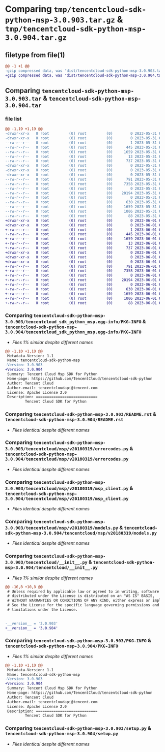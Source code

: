 # Comparing `tmp/tencentcloud-sdk-python-msp-3.0.903.tar.gz` & `tmp/tencentcloud-sdk-python-msp-3.0.904.tar.gz`

## filetype from file(1)

```diff
@@ -1 +1 @@
-gzip compressed data, was "dist/tencentcloud-sdk-python-msp-3.0.903.tar", last modified: Wed May 31 02:16:31 2023, max compression
+gzip compressed data, was "dist/tencentcloud-sdk-python-msp-3.0.904.tar", last modified: Thu Jun  1 02:42:12 2023, max compression
```

## Comparing `tencentcloud-sdk-python-msp-3.0.903.tar` & `tencentcloud-sdk-python-msp-3.0.904.tar`

### file list

```diff
@@ -1,19 +1,19 @@
-drwxr-xr-x   0 root         (0) root         (0)        0 2023-05-31 02:16:31.000000 tencentcloud-sdk-python-msp-3.0.903/
-drwxr-xr-x   0 root         (0) root         (0)        0 2023-05-31 02:16:31.000000 tencentcloud-sdk-python-msp-3.0.903/tencentcloud_sdk_python_msp.egg-info/
--rw-r--r--   0 root         (0) root         (0)        1 2023-05-31 02:16:31.000000 tencentcloud-sdk-python-msp-3.0.903/tencentcloud_sdk_python_msp.egg-info/dependency_links.txt
--rw-r--r--   0 root         (0) root         (0)      445 2023-05-31 02:16:31.000000 tencentcloud-sdk-python-msp-3.0.903/tencentcloud_sdk_python_msp.egg-info/SOURCES.txt
--rw-r--r--   0 root         (0) root         (0)     1659 2023-05-31 02:16:31.000000 tencentcloud-sdk-python-msp-3.0.903/tencentcloud_sdk_python_msp.egg-info/PKG-INFO
--rw-r--r--   0 root         (0) root         (0)       13 2023-05-31 02:16:31.000000 tencentcloud-sdk-python-msp-3.0.903/tencentcloud_sdk_python_msp.egg-info/top_level.txt
--rw-r--r--   0 root         (0) root         (0)      737 2023-05-31 02:16:31.000000 tencentcloud-sdk-python-msp-3.0.903/README.rst
-drwxr-xr-x   0 root         (0) root         (0)        0 2023-05-31 02:16:31.000000 tencentcloud-sdk-python-msp-3.0.903/tencentcloud/
-drwxr-xr-x   0 root         (0) root         (0)        0 2023-05-31 02:16:31.000000 tencentcloud-sdk-python-msp-3.0.903/tencentcloud/msp/
-drwxr-xr-x   0 root         (0) root         (0)        0 2023-05-31 02:16:31.000000 tencentcloud-sdk-python-msp-3.0.903/tencentcloud/msp/v20180319/
--rw-r--r--   0 root         (0) root         (0)      791 2023-05-31 02:16:31.000000 tencentcloud-sdk-python-msp-3.0.903/tencentcloud/msp/v20180319/errorcodes.py
--rw-r--r--   0 root         (0) root         (0)     7358 2023-05-31 02:16:31.000000 tencentcloud-sdk-python-msp-3.0.903/tencentcloud/msp/v20180319/msp_client.py
--rw-r--r--   0 root         (0) root         (0)        0 2023-05-31 02:16:31.000000 tencentcloud-sdk-python-msp-3.0.903/tencentcloud/msp/v20180319/__init__.py
--rw-r--r--   0 root         (0) root         (0)    20194 2023-05-31 02:16:31.000000 tencentcloud-sdk-python-msp-3.0.903/tencentcloud/msp/v20180319/models.py
--rw-r--r--   0 root         (0) root         (0)        0 2023-05-31 02:16:31.000000 tencentcloud-sdk-python-msp-3.0.903/tencentcloud/msp/__init__.py
--rw-r--r--   0 root         (0) root         (0)      630 2023-05-31 02:16:31.000000 tencentcloud-sdk-python-msp-3.0.903/tencentcloud/__init__.py
--rw-r--r--   0 root         (0) root         (0)     1659 2023-05-31 02:16:31.000000 tencentcloud-sdk-python-msp-3.0.903/PKG-INFO
--rw-r--r--   0 root         (0) root         (0)     1006 2023-05-31 02:16:31.000000 tencentcloud-sdk-python-msp-3.0.903/setup.py
--rw-r--r--   0 root         (0) root         (0)       88 2023-05-31 02:16:31.000000 tencentcloud-sdk-python-msp-3.0.903/setup.cfg
+drwxr-xr-x   0 root         (0) root         (0)        0 2023-06-01 02:42:12.000000 tencentcloud-sdk-python-msp-3.0.904/
+drwxr-xr-x   0 root         (0) root         (0)        0 2023-06-01 02:42:12.000000 tencentcloud-sdk-python-msp-3.0.904/tencentcloud_sdk_python_msp.egg-info/
+-rw-r--r--   0 root         (0) root         (0)        1 2023-06-01 02:42:12.000000 tencentcloud-sdk-python-msp-3.0.904/tencentcloud_sdk_python_msp.egg-info/dependency_links.txt
+-rw-r--r--   0 root         (0) root         (0)      445 2023-06-01 02:42:12.000000 tencentcloud-sdk-python-msp-3.0.904/tencentcloud_sdk_python_msp.egg-info/SOURCES.txt
+-rw-r--r--   0 root         (0) root         (0)     1659 2023-06-01 02:42:12.000000 tencentcloud-sdk-python-msp-3.0.904/tencentcloud_sdk_python_msp.egg-info/PKG-INFO
+-rw-r--r--   0 root         (0) root         (0)       13 2023-06-01 02:42:12.000000 tencentcloud-sdk-python-msp-3.0.904/tencentcloud_sdk_python_msp.egg-info/top_level.txt
+-rw-r--r--   0 root         (0) root         (0)      737 2023-06-01 02:42:12.000000 tencentcloud-sdk-python-msp-3.0.904/README.rst
+drwxr-xr-x   0 root         (0) root         (0)        0 2023-06-01 02:42:12.000000 tencentcloud-sdk-python-msp-3.0.904/tencentcloud/
+drwxr-xr-x   0 root         (0) root         (0)        0 2023-06-01 02:42:12.000000 tencentcloud-sdk-python-msp-3.0.904/tencentcloud/msp/
+drwxr-xr-x   0 root         (0) root         (0)        0 2023-06-01 02:42:12.000000 tencentcloud-sdk-python-msp-3.0.904/tencentcloud/msp/v20180319/
+-rw-r--r--   0 root         (0) root         (0)      791 2023-06-01 02:42:12.000000 tencentcloud-sdk-python-msp-3.0.904/tencentcloud/msp/v20180319/errorcodes.py
+-rw-r--r--   0 root         (0) root         (0)     7358 2023-06-01 02:42:12.000000 tencentcloud-sdk-python-msp-3.0.904/tencentcloud/msp/v20180319/msp_client.py
+-rw-r--r--   0 root         (0) root         (0)        0 2023-06-01 02:42:12.000000 tencentcloud-sdk-python-msp-3.0.904/tencentcloud/msp/v20180319/__init__.py
+-rw-r--r--   0 root         (0) root         (0)    20194 2023-06-01 02:42:12.000000 tencentcloud-sdk-python-msp-3.0.904/tencentcloud/msp/v20180319/models.py
+-rw-r--r--   0 root         (0) root         (0)        0 2023-06-01 02:42:12.000000 tencentcloud-sdk-python-msp-3.0.904/tencentcloud/msp/__init__.py
+-rw-r--r--   0 root         (0) root         (0)      630 2023-06-01 02:42:12.000000 tencentcloud-sdk-python-msp-3.0.904/tencentcloud/__init__.py
+-rw-r--r--   0 root         (0) root         (0)     1659 2023-06-01 02:42:12.000000 tencentcloud-sdk-python-msp-3.0.904/PKG-INFO
+-rw-r--r--   0 root         (0) root         (0)     1006 2023-06-01 02:42:12.000000 tencentcloud-sdk-python-msp-3.0.904/setup.py
+-rw-r--r--   0 root         (0) root         (0)       88 2023-06-01 02:42:12.000000 tencentcloud-sdk-python-msp-3.0.904/setup.cfg
```

### Comparing `tencentcloud-sdk-python-msp-3.0.903/tencentcloud_sdk_python_msp.egg-info/PKG-INFO` & `tencentcloud-sdk-python-msp-3.0.904/tencentcloud_sdk_python_msp.egg-info/PKG-INFO`

 * *Files 1% similar despite different names*

```diff
@@ -1,10 +1,10 @@
 Metadata-Version: 1.1
 Name: tencentcloud-sdk-python-msp
-Version: 3.0.903
+Version: 3.0.904
 Summary: Tencent Cloud Msp SDK for Python
 Home-page: https://github.com/TencentCloud/tencentcloud-sdk-python
 Author: Tencent Cloud
 Author-email: tencentcloudapi@tencent.com
 License: Apache License 2.0
 Description: ============================
         Tencent Cloud SDK for Python
```

### Comparing `tencentcloud-sdk-python-msp-3.0.903/README.rst` & `tencentcloud-sdk-python-msp-3.0.904/README.rst`

 * *Files identical despite different names*

### Comparing `tencentcloud-sdk-python-msp-3.0.903/tencentcloud/msp/v20180319/errorcodes.py` & `tencentcloud-sdk-python-msp-3.0.904/tencentcloud/msp/v20180319/errorcodes.py`

 * *Files identical despite different names*

### Comparing `tencentcloud-sdk-python-msp-3.0.903/tencentcloud/msp/v20180319/msp_client.py` & `tencentcloud-sdk-python-msp-3.0.904/tencentcloud/msp/v20180319/msp_client.py`

 * *Files identical despite different names*

### Comparing `tencentcloud-sdk-python-msp-3.0.903/tencentcloud/msp/v20180319/models.py` & `tencentcloud-sdk-python-msp-3.0.904/tencentcloud/msp/v20180319/models.py`

 * *Files identical despite different names*

### Comparing `tencentcloud-sdk-python-msp-3.0.903/tencentcloud/__init__.py` & `tencentcloud-sdk-python-msp-3.0.904/tencentcloud/__init__.py`

 * *Files 1% similar despite different names*

```diff
@@ -10,8 +10,8 @@
 # Unless required by applicable law or agreed to in writing, software
 # distributed under the License is distributed on an "AS IS" BASIS,
 # WITHOUT WARRANTIES OR CONDITIONS OF ANY KIND, either express or implied.
 # See the License for the specific language governing permissions and
 # limitations under the License.
 
 
-__version__ = '3.0.903'
+__version__ = '3.0.904'
```

### Comparing `tencentcloud-sdk-python-msp-3.0.903/PKG-INFO` & `tencentcloud-sdk-python-msp-3.0.904/PKG-INFO`

 * *Files 1% similar despite different names*

```diff
@@ -1,10 +1,10 @@
 Metadata-Version: 1.1
 Name: tencentcloud-sdk-python-msp
-Version: 3.0.903
+Version: 3.0.904
 Summary: Tencent Cloud Msp SDK for Python
 Home-page: https://github.com/TencentCloud/tencentcloud-sdk-python
 Author: Tencent Cloud
 Author-email: tencentcloudapi@tencent.com
 License: Apache License 2.0
 Description: ============================
         Tencent Cloud SDK for Python
```

### Comparing `tencentcloud-sdk-python-msp-3.0.903/setup.py` & `tencentcloud-sdk-python-msp-3.0.904/setup.py`

 * *Files identical despite different names*

